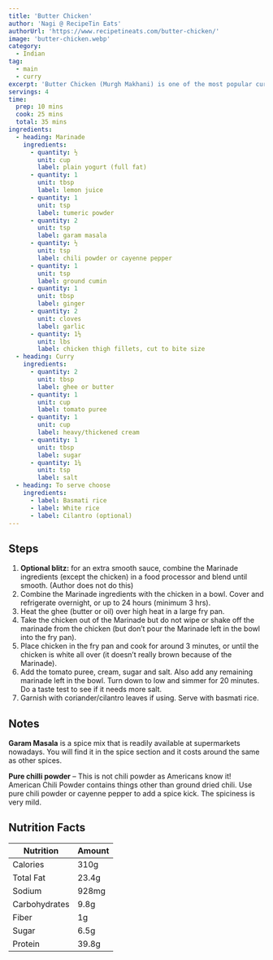```yaml
---
title: 'Butter Chicken'
author: 'Nagi @ RecipeTin Eats'
authorUrl: 'https://www.recipetineats.com/butter-chicken/'
image: 'butter-chicken.webp'
category:
  - Indian
tag:
  - main
  - curry
excerpt: 'Butter Chicken (Murgh Makhani) is one of the most popular curries in the world and yet happens to be one of the easiest!'
servings: 4
time:
  prep: 10 mins
  cook: 25 mins
  total: 35 mins
ingredients:
  - heading: Marinade
    ingredients:
      - quantity: ½
        unit: cup
        label: plain yogurt (full fat)
      - quantity: 1
        unit: tbsp
        label: lemon juice
      - quantity: 1
        unit: tsp
        label: tumeric powder
      - quantity: 2
        unit: tsp
        label: garam masala
      - quantity: ½
        unit: tsp
        label: chili powder or cayenne pepper
      - quantity: 1
        unit: tsp
        label: ground cumin
      - quantity: 1
        unit: tbsp
        label: ginger
      - quantity: 2
        unit: cloves
        label: garlic
      - quantity: 1½
        unit: lbs
        label: chicken thigh fillets, cut to bite size
  - heading: Curry
    ingredients:
      - quantity: 2
        unit: tbsp
        label: ghee or butter
      - quantity: 1
        unit: cup
        label: tomato puree
      - quantity: 1
        unit: cup
        label: heavy/thickened cream
      - quantity: 1
        unit: tbsp
        label: sugar
      - quantity: 1¼
        unit: tsp
        label: salt
  - heading: To serve choose
    ingredients:
      - label: Basmati rice
      - label: White rice
      - label: Cilantro (optional)
---
```


## Steps

1. **Optional blitz:** for an extra smooth sauce, combine the Marinade ingredients (except the chicken) in a food processor and blend until smooth. (Author does not do this)
2. Combine the Marinade ingredients with the chicken in a bowl. Cover and refrigerate overnight, or up to 24 hours (minimum 3 hrs).
3. Heat the ghee (butter or oil) over high heat in a large fry pan.
4. Take the chicken out of the Marinade but do not wipe or shake off the marinade from the chicken (but don’t pour the Marinade left in the bowl into the fry pan).
5. Place chicken in the fry pan and cook for around 3 minutes, or until the chicken is white all over (it doesn’t really brown because of the Marinade).
6. Add the tomato puree, cream, sugar and salt. Also add any remaining marinade left in the bowl. Turn down to low and simmer for 20 minutes. Do a taste test to see if it needs more salt.
7. Garnish with coriander/cilantro leaves if using. Serve with basmati rice.

## Notes

**Garam Masala** is a spice mix that is readily available at supermarkets nowadays. You will find it in the spice section and it costs around the same as other spices.

**Pure chilli powder** – This is not chili powder as Americans know it! American Chili Powder contains things other than ground dried chili. Use pure chili powder or cayenne pepper to add a spice kick. The spiciness is very mild.

## Nutrition Facts

| Nutrition     | Amount |
| ------------- | ------ |
| Calories      | 310g   |
| Total Fat     | 23.4g  |
| Sodium        | 928mg  |
| Carbohydrates | 9.8g   |
| Fiber         | 1g     |
| Sugar         | 6.5g   |
| Protein       | 39.8g  |
